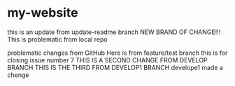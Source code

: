 # my-website
this is an update from update-readme branch
NEW BRAND OF CHANGE!!!
This is problematic from local repo

problematic changes from GitHub
Here is from feature/test branch
this is for closing issue number 7
THIS IS A SECOND CHANGE FROM DEVELOP BRANCH
THIS IS THE THIRD FROM DEVELOP1 BRANCH
develope1 made a chenge

